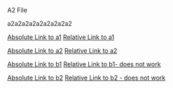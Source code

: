 A2 File

a2a2a2a2a2a2a2a2a2

[Absolute Link to a1](/test/a/a1.md)
[Relative Link to a1](a1.md)

[Absolute Link to a2](/test/a/a2.md)
[Relative Link to a2](a2.md)

[Absolute Link to b1](/test/b/b1.md)
[Relative Link to b1- does not work](b1.md)

[Absolute Link to b2](/test/b/b2.md)
[Relative Link to b2 - does not work](b2.md)
